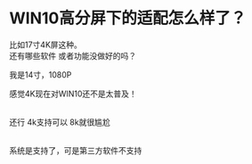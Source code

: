 # WIN10高分屏下的适配怎么样了？


比如17寸4K屏这种。<br />
还有哪些软件 或者功能没做好的吗？

我是14寸，1080P

感觉4K现在对WIN10还不是太普及！<br />
<br />
<img src="static/image/smiley/default/lol.gif" smilieid="12" border="0" alt="" /><img src="static/image/smiley/default/lol.gif" smilieid="12" border="0" alt="" /><img src="static/image/smiley/default/lol.gif" smilieid="12" border="0" alt="" />

还行 4k支持可以 8k就很尴尬<br />
<br />
<img id="aimg_Q86v3" onclick="zoom(this, this.src, 0, 0, 0)" class="zoom" src="https://imgurl.mxdreamx.com/2020/10/20/TOIMG3555c1020074632N.png" onmouseover="img_onmouseoverfunc(this)" onload="thumbImg(this)" border="0" alt="" />

系统是支持了，可是第三方软件不支持<img src="static/image/smiley/default/lol.gif" smilieid="12" border="0" alt="" />

